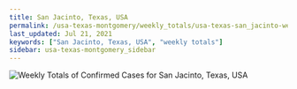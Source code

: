 ```yaml
---
title: San Jacinto, Texas, USA
permalink: /usa-texas-montgomery/weekly_totals/usa-texas-san_jacinto-weekly_totals.html
last_updated: Jul 21, 2021
keywords: ["San Jacinto, Texas, USA", "weekly totals"]
sidebar: usa-texas-montgomery_sidebar
---
```


![Weekly Totals of Confirmed Cases for San Jacinto, Texas, USA](/covid_tracker/images/graphs/usa-texas-san_jacinto-weekly_totals_graph.png)
